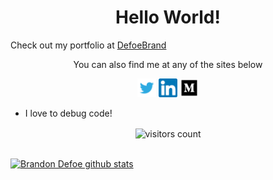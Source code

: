 <h1 align='center'>Hello World!</h1>

<p>Check out my portfolio at <a href='http://www.defoebrand.com'>DefoeBrand</a></p>

<p align='center'>You can also find me at any of the sites below</p>

<div align='center'>
  <a href="https://twitter.com/defoe_brand"><img alt="Twitter" height="30" src="images/twitter.png"/></a>
  <a href="https://www.linkedin.com/in/defoebrand/"><img alt="LinkedIn" height="30" src="images/linkedin.png"/></a>
  <a href="https://medium.com/@defoe.brand"><img  height="30" alt="Medium" src="images/medium.png"/></a>
</div>

<!-- ## My skills -->

-   I love to debug code!

<!-- ## My last 3 articles -->

<div align='center'>
  <img align='center' alt="visitors count" src="https://visitor-badge.glitch.me/badge?page_id=defoebrand.defoebrand">
</div>
<br />

[![Brandon Defoe github stats](https://github-readme-stats.vercel.app/api?username=defoebrand&show_icons=true&theme=radical)](https://github.com/defoebrand/github-readme-stats)  

